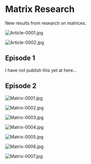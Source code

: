 # Matrix Research

New results from research on matrices.

![Article-0001.jpg](Article-0001.jpg)

![Article-0002.jpg](Article-0002.jpg)

## Episode 1

I have not publish this yet at here...

## Episode 2

![Matrix-0001.jpg](Matrix-0001.jpg)

![Matrix-0002.jpg](Matrix-0002.jpg)

![Matrix-0003.jpg](Matrix-0003.jpg)

![Matrix-0004.jpg](Matrix-0004.jpg)

![Matrix-0005.jpg](Matrix-0005.jpg)

![Matrix-0006.jpg](Matrix-0006.jpg)

![Matrix-0007.jpg](Matrix-0007.jpg)
